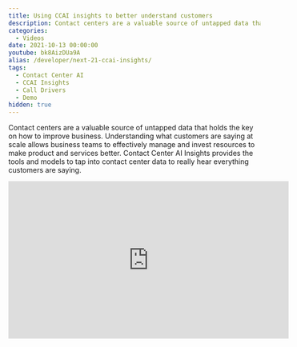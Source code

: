 ```yaml
---
title: Using CCAI insights to better understand customers
description: Contact centers are a valuable source of untapped data that holds the key on how to improve business. Understanding what customers are saying at scale allows business teams to effectively manage and invest resources to make product and services better. Contact Center AI Insights provides the tools and models to tap into contact center data to really hear everything customers are saying.
categories:
  - Videos
date: 2021-10-13 00:00:00
youtube: bk8AizDUa9A
alias: /developer/next-21-ccai-insights/
tags:
  - Contact Center AI
  - CCAI Insights
  - Call Drivers
  - Demo
hidden: true
---
```


Contact centers are a valuable source of untapped data that holds the key on how to improve business. Understanding what customers are saying at scale allows business teams to effectively manage and invest resources to make product and services better. Contact Center AI Insights provides the tools and models to tap into contact center data to really hear everything customers are saying.

<!--more-->

<iframe width="560" height="315" src="https://www.youtube.com/embed/bk8AizDUa9A" frameborder="0" allow="accelerometer; autoplay; encrypted-media; gyroscope; picture-in-picture" allowfullscreen></iframe>
